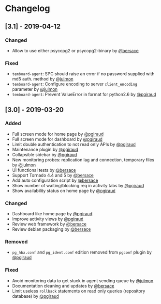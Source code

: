 # Changelog

## [3.1] - 2019-04-12

### Changed

- Allow to use either psycopg2 or psycopg2-binary by [@bersace](https://github.com/bersace)

### Fixed

- `temboard-agent`: SPC should raise an error if no password supplied with md5 auth. method by [@julmon](https://github.com/julmon)
- `temboard-agent`: Configure encoding to server `client_encoding` parameter by [@julmon](https://github.com/julmon)
- `temboard-agent`: Prevent ValueError in format for python2.6 by [@pgiraud](https://github.com/pgiraud)


## [3.0] - 2019-03-20

### Added

- Full screen mode for home page by [@pgiraud](https://github.com/pgiraud)
- Full screen mode for dashboard by [@pgiraud](https://github.com/pgiraud)
- Limit double authentication to not read only APIs by [@pgiraud](https://github.com/pgiraud)
- Maintenance plugin by [@pgiraud](https://github.com/pgiraud)
- Collapsible sidebar by [@pgiraud](https://github.com/pgiraud)
- New monitoring probes: replication lag and connection, temporary files by [@julmon](https://github.com/julmon)
- UI functional tests by [@bersace](https://github.com/bersace)
- Support Tornado 4.4 and 5 by [@bersace](https://github.com/bersace)
- Add auto configuration script by [@bersace](https://github.com/bersace)
- Show number of waiting/blocking req in activity tabs by [@pgiraud](https://github.com/pgiraud)
- Show availability status on home page by [@pgiraud](https://github.com/pgiraud)

### Changed

- Dashboard like home page by [@pgiraud](https://github.com/pgiraud)
- Improve activity views by [@pgiraud](https://github.com/pgiraud)
- Review web framework by [@bersace](https://github.com/bersace)
- Review debian packaging by [@bersace](https://github.com/bersace)

### Removed

- `pg_hba.conf` and `pg_ident.conf` edition removed from `pgconf` plugin by [@pgiraud](https://github.com/pgiraud)

### Fixed

- Avoid monitoring data to get stuck in agent sending queue by [@julmon](https://github.com/julmon)
- Documentation cleaning and updates by [@bersace](https://github.com/bersace)
- Limit useless `rollback` statements on read only queries (repository database) by [@pgiraud](https://github.com/pgiraud)
